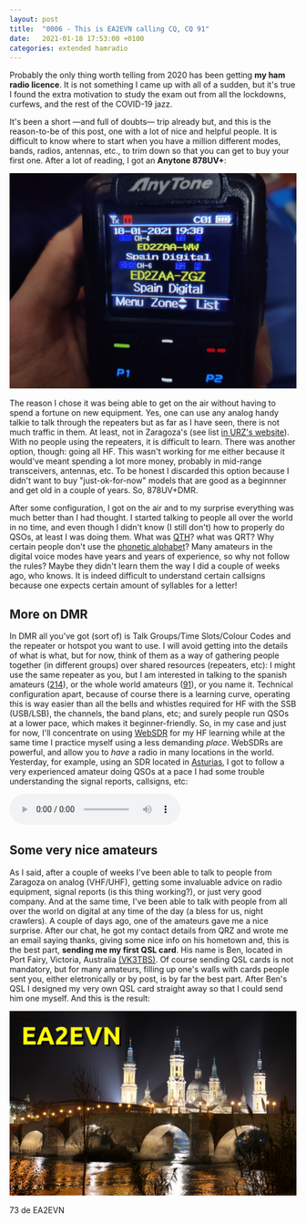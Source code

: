 ```yaml
---
layout: post
title:  "0006 - This is EA2EVN calling CQ, CQ 91"
date:   2021-01-18 17:53:00 +0100
categories: extended hamradio 
---
```


Probably the only thing worth telling from 2020 has been getting <span class="bw">**my ham radio licence**</span>. It is not something I came up with all of a sudden, but it's true I found the extra motivation to study the exam out from all the lockdowns, curfews, and the rest of the COVID-19 jazz.

It's been a short —and full of doubts— trip already but, and this is the reason-to-be of this post, one with a lot of nice and helpful people. It is difficult to know where to start when you have a million different modes, bands, radios, antennas, etc., to trim down so that you can get to buy your first one. After a lot of reading, I got an <span class="bw">**Anytone 878UV+**</span>: 

<img src="/images/anytone.jpg" alt="anytone" class="post-image"/>

The reason I chose it was being able to get on the air without having to spend a fortune on new equipment. Yes, one can use any analog handy talkie to talk through the repeaters but as far as I have seen, there is not much traffic in them. At least, not in Zaragoza's (see list [in URZ's website](http://urez.org/repetidores/)). With no people using the repeaters, it is difficult to learn. There was another option, though: going all HF. This wasn't working for me either because it would've meant spending a lot more money, probably in mid-range transceivers, antennas, etc. To be honest I discarded this option because I didn't want to buy "just-ok-for-now" models that are good as a beginnner and get old in a couple of years. So, 878UV+DMR. 

After some configuration, I got on the air and to my surprise everything was much better than I had thought. I started talking to people all over the world in no time, and even though I didn't know (I still don't) how to properly do QSOs, at least I was doing them. What was [QTH](https://en.wikipedia.org/wiki/Q_code)? what was QRT? Why certain people don't use the [phonetic alphabet](https://en.wikipedia.org/wiki/NATO_phonetic_alphabet)? Many amateurs in the digital voice modes have years and years of experience, so why not follow the rules? Maybe they didn't learn them the way I did a couple of weeks ago, who knows. It is indeed difficult to understand certain callsigns because one expects certain amount of syllables for a letter!

## More on DMR
In DMR all you've got (sort of) is Talk Groups/Time Slots/Colour Codes and the repeater or hotspot you want to use. I will avoid getting into the details of what is what, but for now, think of them as a way of gathering people together (in different groups) over shared resources (repeaters, etc): I might use the same repeater as you, but I am interested in talking to the spanish amateurs ([214](https://brandmeister.network/?page=lh&DestinationID=214)), or the whole world amateurs ([91](https://brandmeister.network/?page=lh&DestinationID=91)), or you name it. Technical configuration apart, because of course there is a learning curve, operating this is way easier than all the bells and whistles required for HF with the SSB (USB/LSB), the channels, the band plans, etc; and surely people run QSOs at a lower pace, which makes it beginner-friendly. So, in my case and just for now, I'll concentrate on using [WebSDR](http://websdr.org/) for my HF learning while at the same time I practice myself using a less demanding _place_. WebSDRs are powerful, and allow you to _have_ a radio in many locations in the world. Yesterday, for example, using an SDR located in [Asturias](http://websdr.ea1ura.com/), I got to follow a very experienced amateur doing QSOs at a pace I had some trouble understanding the signal reports, callsigns, etc:

<audio controls="controls" src="{{site.mp3_url_path}}/noise.mp3"></audio>

## Some very nice amateurs
As I said, after a couple of weeks I've been able to talk to people from Zaragoza on analog (VHF/UHF), getting some invaluable advice on radio equipment, signal reports (is this thing working?), or just very good company. And at the same time, I've been able to talk with people from all over the world on digital at any time of the day (a bless for us, night crawlers). A couple of days ago, one of the amateurs gave me a nice surprise. After our chat, he got my contact details from QRZ and wrote me an email saying thanks, giving some nice info on his hometown and, this is the best part, <span class="bw">**sending me my first QSL card**</span>. His name is Ben, located in Port Fairy, Victoria, Australia [(VK3TBS)](https://www.qrz.com/db/VK3TBS). Of course sending QSL cards is not mandatory, but for many amateurs, filling up one's walls with cards people sent you, either eletronically or by post, is by far the best part. After Ben's QSL I designed my very own QSL card straight away so that I could send him one myself. And this is the result:

<img src="/images/ea2evn.jpg" alt="EA2EVN" class="post-image"/>

73 de EA2EVN